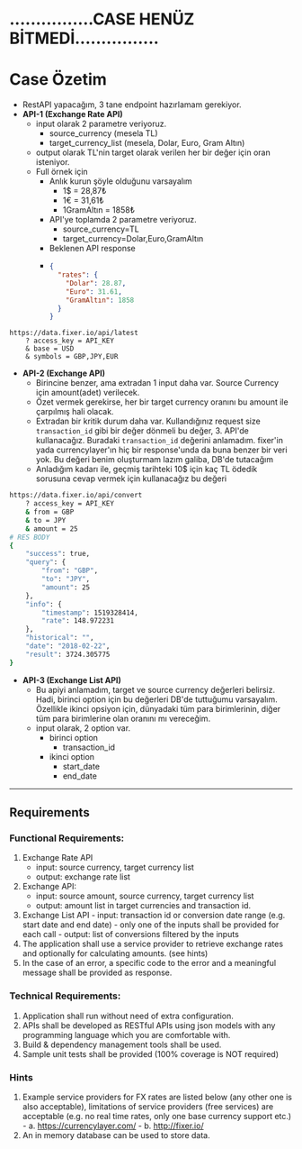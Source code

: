 # ................CASE HENÜZ BİTMEDİ................

# Case Özetim

- RestAPI yapacağım, 3 tane endpoint hazırlamam gerekiyor.
- **API-1 (Exchange Rate API)**
  - input olarak 2 parametre veriyoruz.
    - source_currency (mesela TL)
    - target_currency_list (mesela, Dolar, Euro, Gram Altın)
  - output olarak TL'nin target olarak verilen her bir değer için oran isteniyor.
  - Full örnek için
    - Anlık kurun şöyle olduğunu varsayalım
      - 1$ = 28,87₺
      - 1€ = 31,61₺
      - 1GramAltın = 1858₺
    - API'ye toplamda 2 parametre veriyoruz.
      - source_currency=TL
      - target_currency=Dolar,Euro,GramAltın
    - Beklenen API response
    - ```json
      {
        "rates": {
          "Dolar": 28.87,
          "Euro": 31.61,
          "GramAltın": 1858
        }
      }
      ```

```
https://data.fixer.io/api/latest
    ? access_key = API_KEY
    & base = USD
    & symbols = GBP,JPY,EUR
```

- **API-2 (Exchange API)**
  - Birincine benzer, ama extradan 1 input daha var. Source Currency için amount(adet) verilecek.
  - Özet vermek gerekirse, her bir target currency oranını bu amount ile çarpılmış hali olacak.
  - Extradan bir kritik durum daha var. Kullandığınız request size `transaction_id` gibi bir değer dönmeli bu değer, 3. API'de kullanacağız. Buradaki `transaction_id` değerini anlamadım. fixer'in yada currencylayer'ın hiç bir response'unda da buna benzer bir veri yok. Bu değeri benim oluşturmam lazım galiba, DB'de tutacağım
  - Anladığım kadarı ile, geçmiş tarihteki 10$ için kaç TL ödedik sorusuna cevap vermek için kullanacağız bu değeri

```bash
https://data.fixer.io/api/convert
    ? access_key = API_KEY
    & from = GBP
    & to = JPY
    & amount = 25
# RES BODY
{
    "success": true,
    "query": {
        "from": "GBP",
        "to": "JPY",
        "amount": 25
    },
    "info": {
        "timestamp": 1519328414,
        "rate": 148.972231
    },
    "historical": "",
    "date": "2018-02-22",
    "result": 3724.305775
}
```

- **API-3 (Exchange List API)**
  - Bu apiyi anlamadım, target ve source currency değerleri belirsiz. Hadi, birinci option için bu değerleri DB'de tuttuğumu varsayalım. Özellikle ikinci opsiyon için, dünyadaki tüm para birimlerinin, diğer tüm para birimlerine olan oranını mı vereceğim.
  - input olarak, 2 option var.
    - birinci option
      - transaction_id
    - ikinci option
      - start_date
      - end_date

---

## Requirements

### Functional Requirements:

1. Exchange Rate API
   - input: source currency, target currency list
   - output: exchange rate list
2. Exchange API:
   - input: source amount, source currency, target currency list
   - output: amount list in target currencies and transaction id.
3. Exchange List API - input: transaction id or conversion date range (e.g. start date and end
   date) - only one of the inputs shall be provided for each call - output: list of conversions filtered by the inputs
4. The application shall use a service provider to retrieve exchange rates and optionally
   for calculating amounts. (see hints)
5. In the case of an error, a specific code to the error and a meaningful message shall
   be provided as response.

### Technical Requirements:

1. Application shall run without need of extra configuration.
2. APIs shall be developed as RESTful APIs using json models with any
   programming language which you are comfortable with.
3. Build & dependency management tools shall be used.
4. Sample unit tests shall be provided (100% coverage is NOT required)

### Hints

1. Example service providers for FX rates are listed below (any other one is also
   acceptable), limitations of service providers (free services) are acceptable (e.g. no
   real time rates, only one base currency support etc.) - a. https://currencylayer.com/ - b. http://fixer.io/
2. An in memory database can be used to store data.
